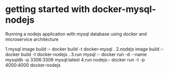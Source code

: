 # getting started with docker-mysql-nodejs

Running a nodejs application with mysql database using docker and microservice architecture

1.mysql image build :- docker build -t docker-mysql .
2.nodejs image build :- docker build -t docker-nodejs .
3.run mysql :- docker run -d --name mysqldb -p 3306:3306 mysql:latest
4.run nodejs:- docker run -t -p 4000:4000 docker-nodejs